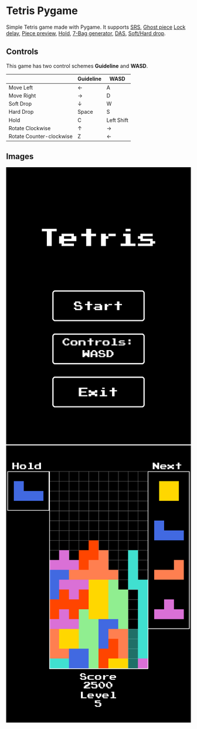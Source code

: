 # Tetris Pygame
Simple Tetris game made with Pygame.
It supports [SRS](https://tetris.wiki/Super_Rotation_System), [Ghost piece](https://tetris.wiki/Ghost_piece)
 [Lock delay](https://tetris.wiki/Lock_delay), [Piece preview](https://tetris.wiki/Piece_preview), [Hold](https://tetris.wiki/Hold_piece),
 [7-Bag generator](https://tetris.wiki/Random_Generator), [DAS](https://tetris.wiki/DAS), [Soft/Hard drop](https://tetris.fandom.com/wiki/Drop#Gravity).

## Controls
This game has two control schemes **Guideline** and **WASD**.

|                          | Guideline | WASD       |
|--------------------------|-----------|------------|
| Move Left                | ←         | A          |
| Move Right               | →         | D          |
| Soft Drop                | ↓         | W          |
| Hard Drop                | Space     | S          |
| Hold                     | C         | Left Shift |
| Rotate Clockwise         | ↑         | →          |
| Rotate Counter-clockwise | Z         | ←          |


## Images
![Menu](menu.png) ![Gameplay](gameplay.png)